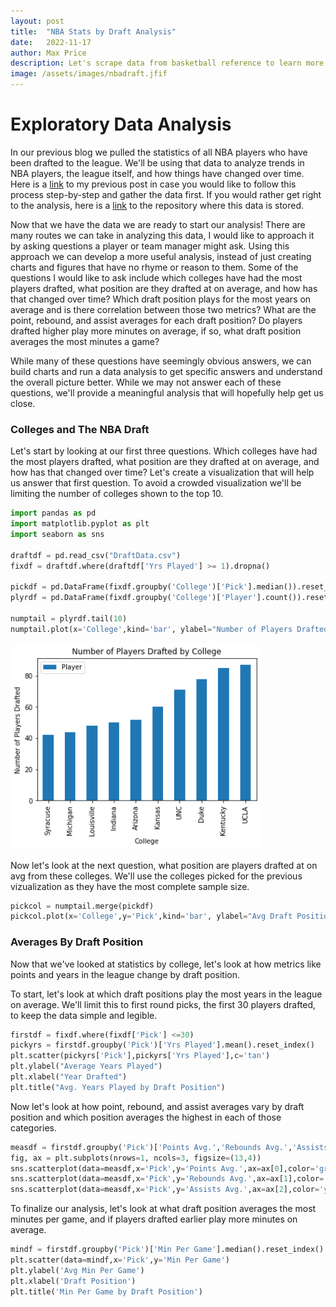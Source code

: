 ```yaml
---
layout: post
title:  "NBA Stats by Draft Analysis"
date:   2022-11-17
author: Max Price
description: Let's scrape data from basketball reference to learn more about NBA franchises.
image: /assets/images/nbadraft.jfif
---
```


# Exploratory Data Analysis

In our previous blog we pulled the statistics of all NBA players who have been drafted to the league. We'll be using that data to analyze trends in NBA players, the league itself, and how things have changed over time. Here is a [link](https://maxsprice.github.io/stat386-projects/2022/10/18/blog2.html) to my previous post in case you would like to follow this process step-by-step and gather the data first. If you would rather get right to the analysis, here is a [link](https://github.com/maxsprice/WebScraping.git) to the repository where this data is stored.

Now that we have the data we are ready to start our analysis! There are many routes we can take in analyzing this data, I would like to approach it by asking questions a player or team manager might ask. Using this approach we can develop a more useful analysis, instead of just creating charts and figures that have no rhyme or reason to them. Some of the questions I would like to ask include which colleges have had the most players drafted, what position are they drafted at on average, and how has that changed over time? Which draft position plays for the most years on average and is there correlation between those two metrics? What are the point, rebound, and assist averages for each draft position? Do players drafted higher play more minutes on average, if so, what draft position averages the most minutes a game?

While many of these questions have seemingly obvious answers, we can build charts and run a data analysis to get specific answers and understand the overall picture better. While we may not answer each of these questions, we'll provide a meaningful analysis that will hopefully help get us close.


### Colleges and The NBA Draft

Let's start by looking at our first three questions. Which colleges have had the most players drafted, what position are they drafted at on average, and how has that changed over time?
Let's create a visualization that will help us answer that first question. To avoid a crowded visualization we'll be limiting the number of colleges shown to the top 10.

```python
import pandas as pd
import matplotlib.pyplot as plt
import seaborn as sns

draftdf = pd.read_csv("DraftData.csv")
fixdf = draftdf.where(draftdf['Yrs Played'] >= 1).dropna()

pickdf = pd.DataFrame(fixdf.groupby('College')['Pick'].median()).reset_index().sort_values(by='Pick')
plyrdf = pd.DataFrame(fixdf.groupby('College')['Player'].count()).reset_index().sort_values(by='Player')

numptail = plyrdf.tail(10)
numptail.plot(x='College',kind='bar', ylabel="Number of Players Drafted",title="Number of Players Drafted by College")
```
<img src="https://raw.githubusercontent.com/maxsprice/stat386-projects/main/assets/images/Num_Draft_College.png" alt="" style="width:400px;"/>

Now let's look at the next question, what position are players drafted at on avg from these colleges. We'll use the colleges picked for the previous vizualization as they have the most complete sample size.

```python
pickcol = numptail.merge(pickdf)
pickcol.plot(x='College',y='Pick',kind='bar', ylabel="Avg Draft Position",title='Avg. Draft Position by College',color='green')
```


### Averages By Draft Position

Now that we've looked at statistics by college, let's look at how metrics like points and years in the league change by draft position.

To start, let's look at which draft positions play the most years in the league on average. We'll limit this to first round picks, the first 30 players drafted, to keep the data simple and legible.

```python
firstdf = fixdf.where(fixdf['Pick'] <=30)
pickyrs = firstdf.groupby('Pick')['Yrs Played'].mean().reset_index()
plt.scatter(pickyrs['Pick'],pickyrs['Yrs Played'],c='tan')
plt.ylabel("Average Years Played")
plt.xlabel("Year Drafted")
plt.title("Avg. Years Played by Draft Position")
```

Now let's look at how point, rebound, and assist averages vary by draft position and which position averages the highest in each of those categories.

```python
measdf = firstdf.groupby('Pick')['Points Avg.','Rebounds Avg.','Assists Avg.'].mean().reset_index()
fig, ax = plt.subplots(nrows=1, ncols=3, figsize=(13,4))
sns.scatterplot(data=measdf,x='Pick',y='Points Avg.',ax=ax[0],color='green')
sns.scatterplot(data=measdf,x='Pick',y='Rebounds Avg.',ax=ax[1],color='blue')
sns.scatterplot(data=measdf,x='Pick',y='Assists Avg.',ax=ax[2],color='yellow')
```

To finalize our analysis, let's look at what draft position averages the most minutes per game, and if players drafted earlier play more minutes on average.

```python
mindf = firstdf.groupby('Pick')['Min Per Game'].median().reset_index()
plt.scatter(data=mindf,x='Pick',y='Min Per Game')
plt.ylabel('Avg Min Per Game')
plt.xlabel('Draft Position')
plt.title('Min Per Game by Draft Position')
```
